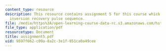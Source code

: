 ```yaml
---
content_type: resource
description: This resource contains assignment 5 for this course which discusses about
  inversion recovery pulse sequence.
file: /media/https%3A/open-learning-course-data-rc.s3.amazonaws.com/hst-584j-magnetic-resonance-analytic-biochemical-and-imaging-techniques-spring-2006/9597f662c09a8a2c3e1f851ca0a49cee_assignment5.pdf
file_type: application/pdf
resourcetype: Document
title: assignment5.pdf
uid: 9597f662-c09a-8a2c-3e1f-851ca0a49cee
---
```


